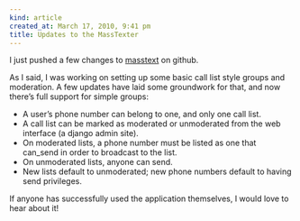 ```yaml
---
kind: article
created_at: March 17, 2010, 9:41 pm
title: Updates to the MassTexter
---
```


<div><p>I just pushed a few changes to <a href="http://github.com/jaycee/masstext/">masstext</a> on github.</p>
<p>As I said, I was working on setting up some basic call list style groups and moderation. A few updates have laid some groundwork for that, and now there&#8217;s full support for simple groups:</p>
<ul><li>A user&#8217;s phone number can belong to one, and only one call list.</li>
<li>A call list can be marked as moderated or unmoderated from the web interface (a django admin site).</li>
<li>On moderated lists, a phone number must be listed as one that can_send in order to broadcast to the list.</li>
<li>On unmoderated lists, anyone can send.</li>
<li>New lists default to unmoderated; new phone numbers default to having send privileges.</li>
</ul><p>If anyone has successfully used the application themselves, I would love to hear about it!</p></div>